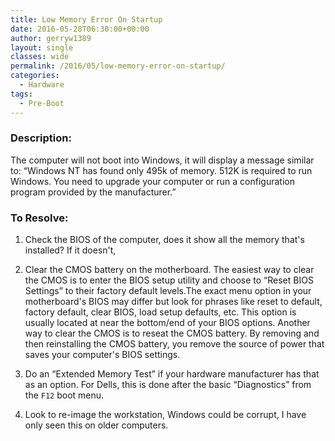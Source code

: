 ```yaml
---
title: Low Memory Error On Startup
date: 2016-05-28T06:30:00+00:00
author: gerryw1389
layout: single
classes: wide
permalink: /2016/05/low-memory-error-on-startup/
categories:
  - Hardware
tags:
  - Pre-Boot 
---
```

<!--more-->

### Description:

The computer will not boot into Windows, it will display a message similar to: &#8220;Windows NT has found only 495k of memory. 512K is required to run Windows. You need to upgrade your computer or run a configuration program provided by the manufacturer.&#8221;

### To Resolve:

1. Check the BIOS of the computer, does it show all the memory that's installed? If it doesn't,

2. Clear the CMOS battery on the motherboard. The easiest way to clear the CMOS is to enter the BIOS setup utility and choose to &#8220;Reset BIOS Settings&#8221; to their factory default levels.The exact menu option in your motherboard's BIOS may differ but look for phrases like reset to default, factory default, clear BIOS, load setup defaults, etc. This option is usually located at near the bottom/end of your BIOS options. Another way to clear the CMOS is to reseat the CMOS battery. By removing and then reinstalling the CMOS battery, you remove the source of power that saves your computer's BIOS settings.

3. Do an &#8220;Extended Memory Test&#8221; if your hardware manufacturer has that as an option. For Dells, this is done after the basic &#8220;Diagnostics&#8221; from the `F12` boot menu.

4. Look to re-image the workstation, Windows could be corrupt, I have only seen this on older computers.